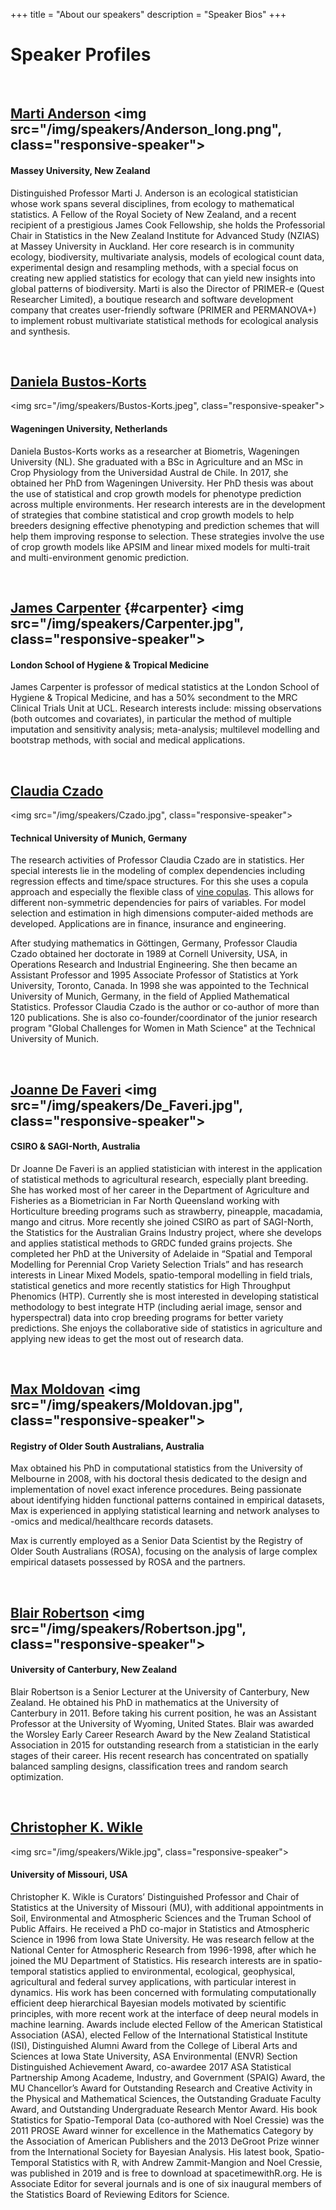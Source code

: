 +++
title = "About our speakers"
description = "Speaker Bios"
+++

# Speaker Profiles

<br>

## [Marti Anderson](http://www.massey.ac.nz/massey/expertise/profile.cfm?stref=204040) <img src="/img/speakers/Anderson_long.png", class="responsive-speaker">
#### Massey University, New Zealand
Distinguished Professor Marti J. Anderson is an ecological statistician whose work spans several disciplines, from ecology to mathematical statistics. A Fellow of the Royal Society of New Zealand, and a recent recipient of a prestigious James Cook Fellowship, she holds the Professorial Chair in Statistics in the New Zealand Institute for Advanced Study (NZIAS) at Massey University in Auckland. Her core research is in community ecology, biodiversity, multivariate analysis, models of ecological count data, experimental design and resampling methods, with a special focus on creating new applied statistics for ecology that can yield new insights into global patterns of biodiversity. Marti is also the Director of PRIMER-e (Quest Researcher Limited), a boutique research and software development company that creates user-friendly software (PRIMER and PERMANOVA+) to implement robust multivariate statistical methods for ecological analysis and synthesis.

<br>

## [Daniela Bustos-Korts](https://www.wur.nl/en/Persons/Daniela-DV-Daniela-Bustos-Korts-PhD.htm) 
<img src="/img/speakers/Bustos-Korts.jpeg", class="responsive-speaker">
#### Wageningen University, Netherlands
Daniela Bustos-Korts works as a researcher at Biometris, Wageningen University (NL). She graduated with a BSc in Agriculture and an MSc in Crop Physiology from the Universidad Austral de Chile. In 2017, she obtained her PhD from Wageningen University. Her PhD thesis was about the use of statistical and crop growth models for phenotype prediction across multiple environments. Her research interests are in the development of strategies that combine statistical and crop growth models to help breeders designing effective phenotyping and prediction schemes that will help them improving response to selection. These strategies involve the use of crop growth models like APSIM and linear mixed models for multi-trait and multi-environment genomic prediction.

<br>

## [James Carpenter](https://www.lshtm.ac.uk/aboutus/people/carpenter.james) {#carpenter} <img src="/img/speakers/Carpenter.jpg", class="responsive-speaker">
#### London School of Hygiene & Tropical Medicine

James Carpenter is professor of medical statistics at the London School of Hygiene & Tropical Medicine, and has a 50% secondment to the MRC Clinical Trials Unit at UCL. Research interests include: missing observations (both outcomes and covariates), in particular the method of multiple imputation and sensitivity analysis; meta-analysis; multilevel modelling and bootstrap methods, with social and medical applications.

<br>

## [Claudia Czado](http://www.professoren.tum.de/en/czado-claudia/) 
<img src="/img/speakers/Czado.jpg", class="responsive-speaker">
#### Technical University of Munich, Germany
The research activities of Professor Claudia Czado are in statistics. Her special interests lie in the modeling of complex dependencies including regression effects and time/space structures.  For this she uses a copula approach and especially the flexible class of [vine copulas](www.vine-copula.org). This allows for different non-symmetric dependencies for pairs of variables. For model selection and estimation in high dimensions computer-aided methods are developed. Applications are in finance, insurance and engineering. 

After studying mathematics in Göttingen, Germany, Professor Claudia Czado obtained her doctorate in 1989 at Cornell University, USA,  in Operations Research and Industrial Engineering. She then became an Assistant Professor and 1995 Associate Professor of Statistics at York University, Toronto, Canada. In 1998 she was appointed to the Technical University of Munich, Germany,  in the field of Applied Mathematical Statistics. Professor Claudia Czado is the author or co-author of more than 120 publications. She is also co-founder/coordinator of the junior research program "Global Challenges for Women in Math Science" at the Technical University of Munich.

<br>

## [Joanne De Faveri](https://www.researchgate.net/scientific-contributions/2082945346_Joanne_De_Faveri) <img src="/img/speakers/De_Faveri.jpg", class="responsive-speaker">
#### CSIRO & SAGI-North, Australia
Dr Joanne De Faveri is an applied statistician with interest in the application of statistical methods to agricultural research, especially plant breeding. She has worked most of her career in the Department of Agriculture and Fisheries as a Biometrician in Far North Queensland working with Horticulture breeding programs such as strawberry, pineapple, macadamia, mango and citrus. More recently she joined CSIRO as part of SAGI-North, the Statistics for the Australian Grains Industry project, where she develops and applies statistical methods to GRDC funded grains projects. 
She completed her PhD at the University of Adelaide in “Spatial and Temporal Modelling for Perennial Crop Variety Selection Trials” and has research interests in Linear Mixed Models, spatio-temporal modelling in field trials, statistical genetics and more recently statistics for High Throughput Phenomics (HTP).  Currently she is most interested in developing statistical methodology to best integrate HTP (including aerial image, sensor and hyperspectral) data into crop breeding programs for better variety predictions. 
She enjoys the collaborative side of statistics in agriculture and applying new ideas to get the most out of research data. 


<br>

## [Max  Moldovan](https://www.sahmriresearch.org/our-research/themes/infection-immunity/our-team/dr-max-moldovan) <img src="/img/speakers/Moldovan.jpg", class="responsive-speaker">
#### Registry of Older South Australians, Australia
Max obtained his PhD in computational statistics from the University of Melbourne in 2008, with his doctoral thesis dedicated to the design and implementation of novel exact inference procedures. Being passionate about identifying hidden functional patterns contained in empirical datasets, Max is experienced in applying statistical learning and network analyses to -omics and medical/healthcare records datasets.

Max is currently employed as a Senior Data Scientist by the Registry of Older South Australians (ROSA), focusing on the analysis of large complex empirical datasets possessed by ROSA and the partners.


<br>

## [Blair Robertson](https://www.canterbury.ac.nz/engineering/contact-us/people/blair-robertson.html) <img src="/img/speakers/Robertson.jpg", class="responsive-speaker">
#### University of Canterbury, New Zealand

Blair Robertson is a Senior Lecturer at the University of Canterbury, New Zealand. He obtained his PhD in mathematics at the University of Canterbury in 2011. Before taking his current position, he was an Assistant Professor at the University of Wyoming, United States. Blair was awarded the Worsley Early Career Research Award by the New Zealand Statistical Association in 2015 for outstanding research from a statistician in the early stages of their career. His recent research has concentrated on spatially balanced sampling designs, classification trees and random search optimization.

<br>

## [Christopher K. Wikle](https://www.stat.missouri.edu/people/wikle) 
<img src="/img/speakers/Wikle.jpg", class="responsive-speaker">
#### University of Missouri, USA
Christopher K. Wikle is Curators’ Distinguished Professor and Chair of Statistics at the University of Missouri (MU), with additional appointments in Soil, Environmental and Atmospheric Sciences and the Truman School of Public Affairs.  He received a PhD co-major in Statistics and Atmospheric Science in 1996 from Iowa State University.  He was research fellow at the National Center for Atmospheric Research from 1996-1998, after which he joined the MU Department of Statistics.  His research interests are in spatio-temporal statistics applied to environmental, ecological, geophysical, agricultural and federal survey applications, with particular interest in dynamics.  His work has been concerned with formulating computationally efficient deep hierarchical Bayesian models motivated by scientific principles, with more recent work at the interface of deep neural models in machine learning.   Awards include elected Fellow of the American Statistical Association (ASA), elected Fellow of the International Statistical Institute (ISI), Distinguished Alumni Award from the College of Liberal Arts and Sciences at Iowa State University, ASA Environmental (ENVR) Section Distinguished Achievement Award, co-awardee 2017 ASA Statistical Partnership Among Academe, Industry, and Government (SPAIG) Award, the MU Chancellor’s Award for Outstanding Research and Creative Activity in the Physical and Mathematical Sciences, the Outstanding Graduate Faculty Award, and Outstanding Undergraduate Research Mentor Award.  His book Statistics for Spatio-Temporal Data (co-authored with Noel Cressie) was the 2011 PROSE Award winner for excellence in the Mathematics Category by the Association of American Publishers and the 2013 DeGroot Prize winner from the International Society for Bayesian Analysis.  His latest book, Spatio-Temporal Statistics with R, with Andrew Zammit-Mangion and Noel Cressie, was published in 2019 and is free to download at spacetimewithR.org.   He is Associate Editor for several journals and is one of six inaugural members of the Statistics Board of Reviewing Editors for Science. 

<br>
